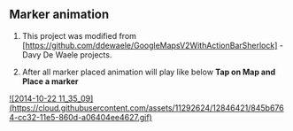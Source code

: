 ## Marker animation 
 
 1. This project was modified from [https://github.com/ddewaele/GoogleMapsV2WithActionBarSherlock] -Davy De Waele projects.

 2. After all marker placed animation will play like below **Tap on Map and Place a marker**

<a href="http://gfycat.com/WeeGrizzledFruitbat">
![2014-10-22 11_35_09](https://cloud.githubusercontent.com/assets/11292624/12846421/845b6764-cc32-11e5-860d-a06404ee4627.gif)
</a>
